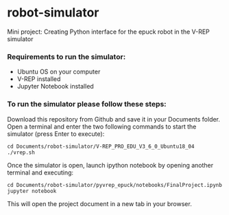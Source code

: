 # robot-simulator
Mini project: Creating Python interface for the epuck robot in the V-REP simulator

### Requirements to run the simulator:

- Ubuntu OS on your computer
- V-REP installed
- Jupyter Notebook installed

### To run the simulator please follow these steps:

Download this repository from Github and save it in your Documents folder. Open a terminal and enter the two following commands to start the simulator (press Enter to execute):
```
cd Documents/robot-simulator/V-REP_PRO_EDU_V3_6_0_Ubuntu18_04
./vrep.sh
```
Once the simulator is open, launch ipython notebook by opening another terminal and executing:
```
cd Documents/robot-simulator/pyvrep_epuck/notebooks/FinalProject.ipynb
jupyter notebook
```
This will open the project document in a new tab in your browser.
